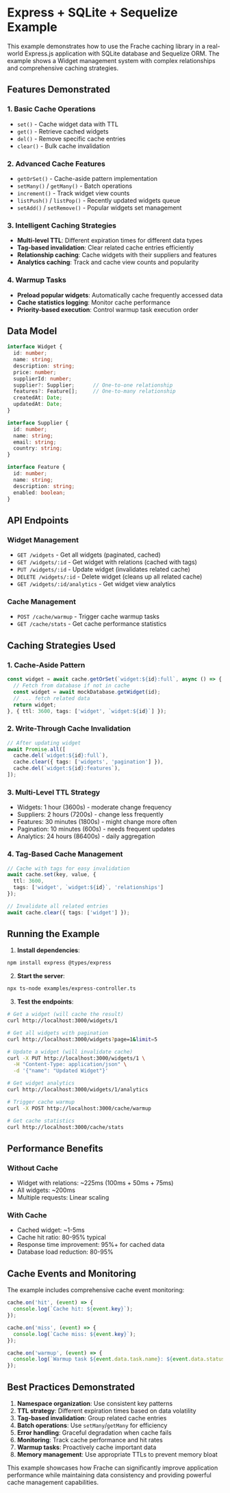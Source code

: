 # Express + SQLite + Sequelize Example

This example demonstrates how to use the Frache caching library in a real-world Express.js application with SQLite database and Sequelize ORM. The example shows a Widget management system with complex relationships and comprehensive caching strategies.

## Features Demonstrated

### 1. **Basic Cache Operations**
- `set()` - Cache widget data with TTL
- `get()` - Retrieve cached widgets
- `del()` - Remove specific cache entries
- `clear()` - Bulk cache invalidation

### 2. **Advanced Cache Features**
- `getOrSet()` - Cache-aside pattern implementation
- `setMany()` / `getMany()` - Batch operations
- `increment()` - Track widget view counts
- `listPush()` / `listPop()` - Recently updated widgets queue
- `setAdd()` / `setRemove()` - Popular widgets set management

### 3. **Intelligent Caching Strategies**
- **Multi-level TTL**: Different expiration times for different data types
- **Tag-based invalidation**: Clear related cache entries efficiently
- **Relationship caching**: Cache widgets with their suppliers and features
- **Analytics caching**: Track and cache view counts and popularity

### 4. **Warmup Tasks**
- **Preload popular widgets**: Automatically cache frequently accessed data
- **Cache statistics logging**: Monitor cache performance
- **Priority-based execution**: Control warmup task execution order

## Data Model

```typescript
interface Widget {
  id: number;
  name: string;
  description: string;
  price: number;
  supplierId: number;
  supplier?: Supplier;      // One-to-one relationship
  features?: Feature[];     // One-to-many relationship
  createdAt: Date;
  updatedAt: Date;
}

interface Supplier {
  id: number;
  name: string;
  email: string;
  country: string;
}

interface Feature {
  id: number;
  name: string;
  description: string;
  enabled: boolean;
}
```

## API Endpoints

### Widget Management
- `GET /widgets` - Get all widgets (paginated, cached)
- `GET /widgets/:id` - Get widget with relations (cached with tags)
- `PUT /widgets/:id` - Update widget (invalidates related cache)
- `DELETE /widgets/:id` - Delete widget (cleans up all related cache)
- `GET /widgets/:id/analytics` - Get widget view analytics

### Cache Management
- `POST /cache/warmup` - Trigger cache warmup tasks
- `GET /cache/stats` - Get cache performance statistics

## Caching Strategies Used

### 1. **Cache-Aside Pattern**
```typescript
const widget = await cache.getOrSet(`widget:${id}:full`, async () => {
  // Fetch from database if not in cache
  const widget = await mockDatabase.getWidget(id);
  // ... fetch related data
  return widget;
}, { ttl: 3600, tags: ['widget', `widget:${id}`] });
```

### 2. **Write-Through Cache Invalidation**
```typescript
// After updating widget
await Promise.all([
  cache.del(`widget:${id}:full`),
  cache.clear({ tags: ['widgets', 'pagination'] }),
  cache.del(`widget:${id}:features`),
]);
```

### 3. **Multi-Level TTL Strategy**
- Widgets: 1 hour (3600s) - moderate change frequency
- Suppliers: 2 hours (7200s) - change less frequently
- Features: 30 minutes (1800s) - might change more often
- Pagination: 10 minutes (600s) - needs frequent updates
- Analytics: 24 hours (86400s) - daily aggregation

### 4. **Tag-Based Cache Management**
```typescript
// Cache with tags for easy invalidation
await cache.set(key, value, {
  ttl: 3600,
  tags: ['widget', `widget:${id}`, 'relationships']
});

// Invalidate all related entries
await cache.clear({ tags: ['widget'] });
```

## Running the Example

1. **Install dependencies**:
```bash
npm install express @types/express
```

2. **Start the server**:
```bash
npx ts-node examples/express-controller.ts
```

3. **Test the endpoints**:
```bash
# Get a widget (will cache the result)
curl http://localhost:3000/widgets/1

# Get all widgets with pagination
curl http://localhost:3000/widgets?page=1&limit=5

# Update a widget (will invalidate cache)
curl -X PUT http://localhost:3000/widgets/1 \
  -H "Content-Type: application/json" \
  -d '{"name": "Updated Widget"}'

# Get widget analytics
curl http://localhost:3000/widgets/1/analytics

# Trigger cache warmup
curl -X POST http://localhost:3000/cache/warmup

# Get cache statistics
curl http://localhost:3000/cache/stats
```

## Performance Benefits

### Without Cache
- Widget with relations: ~225ms (100ms + 50ms + 75ms)
- All widgets: ~200ms
- Multiple requests: Linear scaling

### With Cache
- Cached widget: ~1-5ms
- Cache hit ratio: 80-95% typical
- Response time improvement: 95%+ for cached data
- Database load reduction: 80-95%

## Cache Events and Monitoring

The example includes comprehensive cache event monitoring:

```typescript
cache.on('hit', (event) => {
  console.log(`Cache hit: ${event.key}`);
});

cache.on('miss', (event) => {
  console.log(`Cache miss: ${event.key}`);
});

cache.on('warmup', (event) => {
  console.log(`Warmup task ${event.data.task.name}: ${event.data.status}`);
});
```

## Best Practices Demonstrated

1. **Namespace organization**: Use consistent key patterns
2. **TTL strategy**: Different expiration times based on data volatility
3. **Tag-based invalidation**: Group related cache entries
4. **Batch operations**: Use `setMany`/`getMany` for efficiency
5. **Error handling**: Graceful degradation when cache fails
6. **Monitoring**: Track cache performance and hit rates
7. **Warmup tasks**: Proactively cache important data
8. **Memory management**: Use appropriate TTLs to prevent memory bloat

This example showcases how Frache can significantly improve application performance while maintaining data consistency and providing powerful cache management capabilities.
